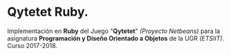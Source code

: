# Qytetet Ruby.

Implementación en **Ruby** del Juego "**Qytetet**" *(Proyecto Netbeans)* para la asignatura **Programación y Diseño Orientado a Objetos** de la UGR *(ETSIIT)*. Curso 2017-2018.
